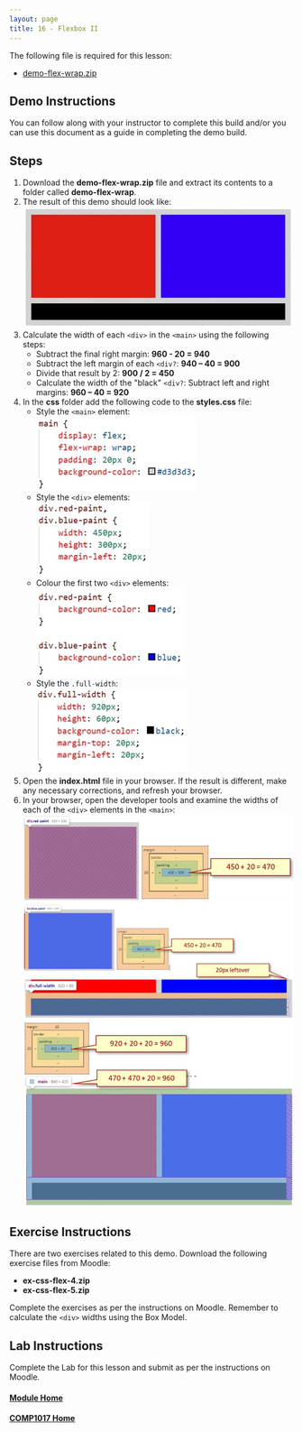 ```yaml
---
layout: page
title: 16 - Flexbox II
---
```

The following file is required for this lesson:
* [demo-flex-wrap.zip](files/demo-flex-wrap.zip)

## Demo Instructions
You can follow along with your instructor to complete this build and/or you can use this document as a guide in completing the demo build.

## Steps
1. Download the **demo-flex-wrap.zip** file and extract its contents to a folder called **demo-flex-wrap**.
2. The result of this demo should look like:<br>
![flexwrap-final.jpg](files/flexwrap-final.jpg)
3. Calculate the width of each `<div>` in the `<main>` using the following steps:
    *  Subtract the final right margin: **960 - 20 = 940**
    *  Subtract the left margin of each `<div?`: **940 – 40 = 900**
    *  Divide that result by 2: **900 / 2 = 450**
    *  Calculate the width of the "black" `<div?`: Subtract left and right margins: **960 – 40 = 920**
4. In the **css** folder add the following code to the **styles.css** file:
    *  Style the `<main>` element:<br>
        <img src="files/css-styles-a.jpg" alt="main style">
    *  Style the `<div>` elements:<br>
        <img src="files/css-styles-b.jpg" alt="div style">
    *  Colour the first two `<div>` elements:<br>
        <img src="files/css-styles-c.jpg" alt="div colours">
    *  Style the `.full-width`:<br>
        <img src="files/css-styles-d.jpg" alt=".width class">
5. Open the **index.html** file in your browser. If the result is different, make any necessary corrections, and refresh your browser.
6. In your browser, open the developer tools and examine the widths of each of the `<div>` elements in the `<main>`:<br>
![div-element-01.jpg](files/div-element-01.jpg)<br>
![div-element-02.jpg](files/div-element-02.jpg)<br>
![div-element-03.jpg](files/div-element-03.jpg)

## Exercise Instructions
There are two exercises related to this demo. Download the following exercise files from Moodle:
* **ex-css-flex-4.zip**
* **ex-css-flex-5.zip**

Complete the exercises as per the instructions on Moodle. Remember to calculate the `<div>` widths using the Box Model.

## Lab Instructions
Complete the Lab for this lesson and submit as per the instructions on Moodle.

#### [Module Home](../)
#### [COMP1017 Home](../../)